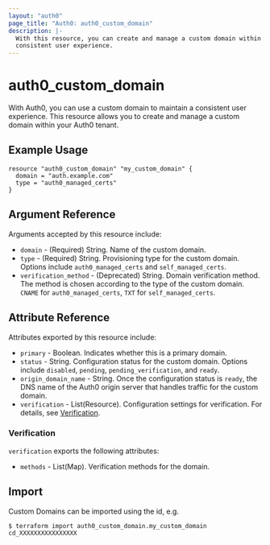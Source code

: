 ```yaml
---
layout: "auth0"
page_title: "Auth0: auth0_custom_domain"
description: |-
  With this resource, you can create and manage a custom domain within your Auth0 tenant in order to maintain a
  consistent user experience.
---
```


# auth0_custom_domain

With Auth0, you can use a custom domain to maintain a consistent user experience. This resource allows you to create and
manage a custom domain within your Auth0 tenant.

## Example Usage

```hcl
resource "auth0_custom_domain" "my_custom_domain" {
  domain = "auth.example.com"
  type = "auth0_managed_certs"
}
```

## Argument Reference

Arguments accepted by this resource include:

* `domain` - (Required) String. Name of the custom domain. 
* `type` - (Required) String. Provisioning type for the custom domain. Options include `auth0_managed_certs` and `self_managed_certs`.
* `verification_method` - (Deprecated) String. Domain verification method. The method is chosen according to the type of
the custom domain. `CNAME` for `auth0_managed_certs`, `TXT` for `self_managed_certs`.

## Attribute Reference

Attributes exported by this resource include:

* `primary` - Boolean. Indicates whether this is a primary domain.
* `status` - String. Configuration status for the custom domain. Options include `disabled`, `pending`, `pending_verification`, and `ready`.
* `origin_domain_name` - String. Once the configuration status is `ready`, the DNS name of the Auth0 origin server that handles traffic for the custom domain.
* `verification` - List(Resource). Configuration settings for verification. For details, see [Verification](#verification).

### Verification

`verification` exports the following attributes:

* `methods` - List(Map). Verification methods for the domain.

## Import

Custom Domains can be imported using the id, e.g.

```shell
$ terraform import auth0_custom_domain.my_custom_domain cd_XXXXXXXXXXXXXXXX
```
